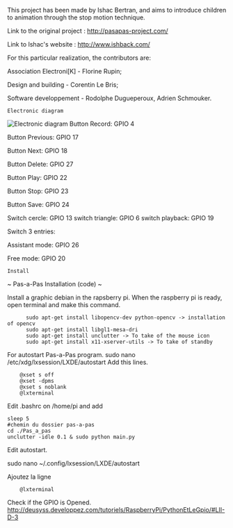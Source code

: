 This project has been made by Ishac Bertran, and aims to introduce children to animation through the stop motion technique.



Link to the original project : http://pasapas-project.com/

Link to Ishac's website : http://www.ishback.com/

For this particular realization, the contributors are:

Association Electroni[K] - Florine Rupin;

Design and building - Corentin Le Bris;

Software developpement - Rodolphe Dugueperoux, Adrien Schmouker.


~~~
Electronic diagram
~~~
![Electronic diagram](https://github.com/duguep/Pas-a-pas/Electronic.png)
Button Record: 		GPIO 4

Button Previous:   	GPIO 17

Button Next:		GPIO 18

Button Delete:		GPIO 27

Button Play:		GPIO 22

Button Stop:		GPIO 23

Button Save:   		GPIO 24

Switch cercle:   	GPIO 13
switch triangle: 	GPIO 6
switch playback: 	GPIO 19

Switch 3 entries:

Assistant mode:    	GPIO 26

Free mode:	       	GPIO 20

~~~
Install
~~~

~
Pas-a-Pas Installation (code)
~

Install a graphic debian in the rapsberry pi.
When the raspberry pi is ready, open terminal and make this command.
~~~
      sudo apt-get install libopencv-dev python-opencv -> installation of opencv
      sudo apt-get install libgl1-mesa-dri
      sudo apt-get install unclutter -> To take of the mouse icon
      sudo apt-get install x11-xserver-utils -> To take of standby
~~~

For autostart Pas-a-Pas program.
sudo nano /etc/xdg/lxsession/LXDE/autostart
Add this lines.
~~~
	@xset s off
	@xset -dpms
	@xset s noblank
	@lxterminal
~~~

Edit .bashrc on /home/pi 
and add
~~~
sleep 5
#chemin du dossier pas-a-pas
cd ./Pas_a_pas
unclutter -idle 0.1 & sudo python main.py
~~~

Edit autostart.

sudo nano ~/.config/lxsession/LXDE/autostart

Ajoutez la ligne
~~~
	@lxterminal
~~~

Check if the GPIO is Opened.
http://deusyss.developpez.com/tutoriels/RaspberryPi/PythonEtLeGpio/#LII-D-3